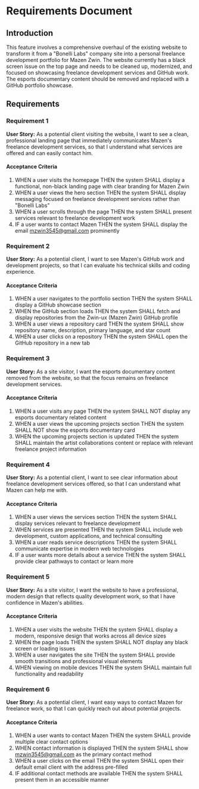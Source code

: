 # Requirements Document

## Introduction

This feature involves a comprehensive overhaul of the existing website to transform it from a "Bonelli Labs" company site into a personal freelance development portfolio for Mazen Zwin. The website currently has a black screen issue on the top page and needs to be cleaned up, modernized, and focused on showcasing freelance development services and GitHub work. The esports documentary content should be removed and replaced with a GitHub portfolio showcase.

## Requirements

### Requirement 1

**User Story:** As a potential client visiting the website, I want to see a clean, professional landing page that immediately communicates Mazen's freelance development services, so that I understand what services are offered and can easily contact him.

#### Acceptance Criteria

1. WHEN a user visits the homepage THEN the system SHALL display a functional, non-black landing page with clear branding for Mazen Zwin
2. WHEN a user views the hero section THEN the system SHALL display messaging focused on freelance development services rather than "Bonelli Labs"
3. WHEN a user scrolls through the page THEN the system SHALL present services relevant to freelance development work
4. IF a user wants to contact Mazen THEN the system SHALL display the email mzwin3545@gmail.com prominently

### Requirement 2

**User Story:** As a potential client, I want to see Mazen's GitHub work and development projects, so that I can evaluate his technical skills and coding experience.

#### Acceptance Criteria

1. WHEN a user navigates to the portfolio section THEN the system SHALL display a GitHub showcase section
2. WHEN the GitHub section loads THEN the system SHALL fetch and display repositories from the Zwin-ux (Mazen Zwin) GitHub profile
3. WHEN a user views a repository card THEN the system SHALL show repository name, description, primary language, and star count
4. WHEN a user clicks on a repository THEN the system SHALL open the GitHub repository in a new tab

### Requirement 3

**User Story:** As a site visitor, I want the esports documentary content removed from the website, so that the focus remains on freelance development services.

#### Acceptance Criteria

1. WHEN a user visits any page THEN the system SHALL NOT display any esports documentary related content
2. WHEN a user views the upcoming projects section THEN the system SHALL NOT show the esports documentary card
3. WHEN the upcoming projects section is updated THEN the system SHALL maintain the artist collaborations content or replace with relevant freelance project information

### Requirement 4

**User Story:** As a potential client, I want to see clear information about freelance development services offered, so that I can understand what Mazen can help me with.

#### Acceptance Criteria

1. WHEN a user views the services section THEN the system SHALL display services relevant to freelance development
2. WHEN services are presented THEN the system SHALL include web development, custom applications, and technical consulting
3. WHEN a user reads service descriptions THEN the system SHALL communicate expertise in modern web technologies
4. IF a user wants more details about a service THEN the system SHALL provide clear pathways to contact or learn more

### Requirement 5

**User Story:** As a site visitor, I want the website to have a professional, modern design that reflects quality development work, so that I have confidence in Mazen's abilities.

#### Acceptance Criteria

1. WHEN a user visits the website THEN the system SHALL display a modern, responsive design that works across all device sizes
2. WHEN the page loads THEN the system SHALL NOT display any black screen or loading issues
3. WHEN a user navigates the site THEN the system SHALL provide smooth transitions and professional visual elements
4. WHEN viewing on mobile devices THEN the system SHALL maintain full functionality and readability

### Requirement 6

**User Story:** As a potential client, I want easy ways to contact Mazen for freelance work, so that I can quickly reach out about potential projects.

#### Acceptance Criteria

1. WHEN a user wants to contact Mazen THEN the system SHALL provide multiple clear contact options
2. WHEN contact information is displayed THEN the system SHALL show mzwin3545@gmail.com as the primary contact method
3. WHEN a user clicks on the email THEN the system SHALL open their default email client with the address pre-filled
4. IF additional contact methods are available THEN the system SHALL present them in an accessible manner